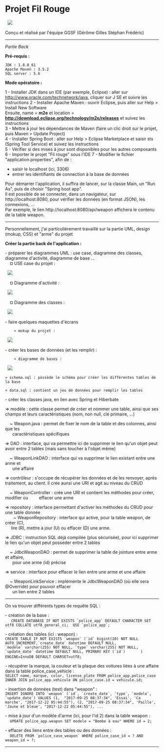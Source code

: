 # **Projet Fil Rouge** #


<p>
  <img src=".\src\assets\images\titre_fil_rouge.png"/>
</p>
Conçu et réalisé par l'équipe GGSF (Gérôme Gilles Stéphan Frédéric)

----------

*Partie Back*

**Pré-requis :**

	JDK : 1.8.0_61  
	Apache Maven : 3.5.2  
	SQL server : 5.6  

**Mode opératoire :**

1 - Installer JDK dans un IDE (par exemple, Eclipse) : aller sur http://www.oracle.com/technetwork/java, cliquer sur J SE et suivre les instructions
2 - Installer Apache Maven : ouvrir Eclipse, puis aller sur Help > Install New Software  
Ensuite, name = **m2e** et location = **http://download.eclipse.org/technology/m2e/releases** et suivez les instructions  
3 - Mettre à jour les dépendances de Maven (faire un clic droit sur le projet, puis Maven > Update Project)  
4 - Installer Spring Boot : aller sur Help > Eclipse Marketplace et saisir sts (Spring Tool Service) et suivez les instructions  
5 - Vérifier si des mises à jour sont disponibles pour les autres composants
6 - Importer le projet "Fil rouge" sous l'IDE 
7 - Modifier le fichier "application.properties", afin de :

* saisir le localhost (ici, 3306)  
* entrer les identifiants de connection à la base de données  

Pour démarrer l'application, il suffira de lancer, sur la classe Main, un "Run As", puis de choisir "Spring boot app".  
Il est possible de se connecter, dans un navigateur, sur http://localhost:8080, pour vérifier les données 
(en format JSON), les connexions, ...  
Par exemple, le lien http://localhost:8080/api/weapon affichera le contenu de la table weapon.

----------

Personnellement, j'ai particulièrement travaillé sur la partie UML, design (mokup, CSS) et "arme" du projet  


**Créer la partie back de l'application :**  

- préparer les diagrammes UML : use case, diagramme des classes, diagramme d'activité, diagramme de base ...  
    ¤ USE case du projet :  
<p>
  <img src=".\src\assets\images\use_case.jpg"/>
</p>  
	    ¤ Diagramme d'activité :  
<p>
  <img src=".\src\assets\images\diagramme_activite.jpg"/>
</p>  
	    ¤ Diagramme des classes :  
<p>
  <img src=".\src\assets\images\LesExperts.jpg"/>
</p>  

- faire quelques maquettes d'écrans  

	    ¤ mokup du projet :  
<p>
  <img src=".\src\assets\images\fil_rouge_mokup.png"/>
</p>  

- créer les bases de données (et les remplir) :  

	    ¤ diagramme de bases :  
<p>
  <img src=".\src\assets\images\schema_BDD.png"/>  

</p>  

	¤ schema.sql : possède le schéma pour créer les différentes tables de la base  

	¤ data.sql : contient un jeu de données pour remplir les tables  



- créer les classes java, en lien avec Spring et Hiberbate  

=> modèle : cette classe permet de créer et nommer une table, ainsi que ses champs et leurs caractéristiques (nom, non null, clé primaire, ...)  

    ~ Weapon.java : permet de fixer le nom de la table et des colonnes, ainsi que les  
      caractéristiques spécifiques

=> DAO : interface, qui va permettre ici de supprimer le lien qu'un objet peut avoir entre 2 tables (mais sans toucher à l'objet même)  

    ~ WeaponLinkDAO : interface qui va supprimer le lien existant entre une arme et  
      une affaire

=> contrôleur : s'occupe de récupérer les données et de les renvoyer, après traitement, au client. Il crée aunsi une URI et agit au niveau du CRUD  

    ~ WeaponController : crée une URI et contient les méthodes pour créer, modifier ou  
      effacer une arme

=> repository : interface permettant d'activer les méthodes du CRUD pour une table donnée  
  
    ~ WeaponRepository : interface qui active, pour la table weapon, de créer (C),    
     lire (R), mettre à jour (U) ou effacer (D) une arme.


=> JDBC : instruction SQL déjà compilée (plus sécurisée), pour ici supprimer le lien qu'un objet peut posseder entre 2 tables  

    ~ JdbcWeaponDAO : permet de supprimer la table de jointure entre arme et affaire,  
      pour une arme (id) précise  

=> service : interface pour effacer le lien entre une arme et une affaire  

    ~ WeaponLinkService : implémente le JdbcWeaponDAO (où elle sera @Override) pour pouvoir effacer  
      un lien entre 2 tables

----------

On va trouver différents types de requête SQL :  

- création de la base :  
     ```CREATE DATABASE IF NOT EXISTS `police_app` DEFAULT CHARACTER SET utf8 COLLATE utf8_general_ci; 
USE `police_app`;```

- création des tables (ici : weapon) :  
	```CREATE TABLE IF NOT EXISTS `weapon` (`id` bigint(20) NOT NULL AUTO_INCREMENT,`create_date` datetime DEFAULT NULL, `modele` varchar(255) NOT NULL, `type` varchar(255) NOT NULL, `update_date` datetime DEFAULT NULL, PRIMARY KEY (`id`)  
    ) ENGINE=InnoDB DEFAULT CHARSET=utf8;```  
    
 - récupérer la marque, la couleur et la plaque des voitures liées à une affaire dans la table police_case_vehicle :  
 	```SELECT name, marque, color, license_plate FROM police_app.police_case INNER JOIN police_app.vehicule ON police_case.id = vehicule.id;```  
	
- insertion de données (test) dans "weapon" :  
	```INSERT IGNORE INTO `weapon` (`id`, `create_date`, `type`, `modele`, `update_date`) VALUES (1,  "2017-09-25 08:37:34", 'Essai', 'Ca marche', "2017-12-22 05:44:55"), (2, "2017-09-25 08:37:34", 'Paille', 'Jaune et bleue', "2017-12-22 05:44:55"), ...```

- mise à jour d'un modèle d'arme (ici, pour l'id 2) dans la table weapon :  
    ```UPDATE police_app.weapon SET modele = "Bombe à eau" WHERE id = 2;```  

- effacer des liens entre des tables ou des données :  
    ```DELETE FROM `police_case_weapon` WHERE police_case_id = ? AND weapon_id = ?;```  

----------

